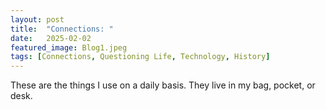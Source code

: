 ```yaml
---
layout: post
title:  "Connections: "
date:   2025-02-02
featured_image: Blog1.jpeg
tags: [Connections, Questioning Life, Technology, History]
---
```

These are the things I use on a daily basis. They live in my bag, pocket, or desk.
